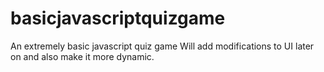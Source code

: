 # basicjavascriptquizgame
An extremely basic javascript quiz game
Will add modifications to UI later on and also make it more dynamic.

